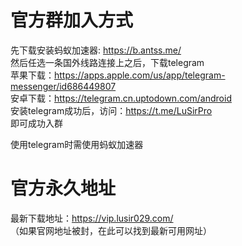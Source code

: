 # 官方群加入方式

先下载安装蚂蚁加速器: https://b.antss.me/<br/>
然后任选一条国外线路连接上之后，下载telegram<br/>
苹果下载：https://apps.apple.com/us/app/telegram-messenger/id686449807<br/>
安卓下载：https://telegram.cn.uptodown.com/android<br/>
安装telegram成功后，访问：https://t.me/LuSirPro<br/>
即可成功入群<br/>

使用telegram时需使用蚂蚁加速器

# 官方永久地址
最新下载地址：https://vip.lusir029.com/<br/>
（如果官网地址被封，在此可以找到最新可用网址）
